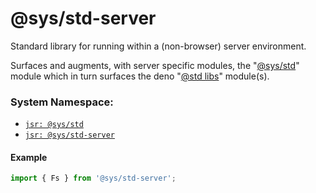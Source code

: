 # @sys/std-server
Standard library for running within a (non-browser) server environment.

Surfaces and augments, with server specific modules, the "[@sys/std](https://jsr.io/@sys)" module which in turn surfaces the deno "[@std libs](https://jsr.io/@std)" module(s).


### System Namespace:

- [`jsr: @sys/std`](https://jsr.io/@sys/std)
- [`jsr: @sys/std-server`](https://jsr.io/@sys/std-server)


#### Example

```ts
import { Fs } from '@sys/std-server';
```
